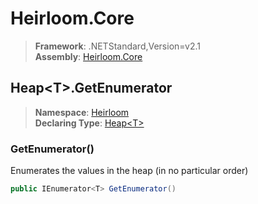 # Heirloom.Core

> **Framework**: .NETStandard,Version=v2.1  
> **Assembly**: [Heirloom.Core][0]  

## Heap\<T>.GetEnumerator

> **Namespace**: [Heirloom][0]  
> **Declaring Type**: [Heap\<T>][1]  

### GetEnumerator()

Enumerates the values in the heap (in no particular order)

```cs
public IEnumerator<T> GetEnumerator()
```

[0]: ../../../Heirloom.Core.md
[1]: ../Heap[T].md
